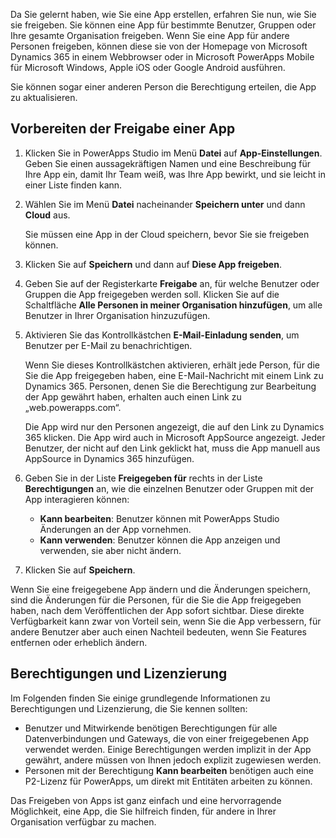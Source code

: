Da Sie gelernt haben, wie Sie eine App erstellen, erfahren Sie nun, wie Sie sie freigeben. Sie können eine App für bestimmte Benutzer, Gruppen oder Ihre gesamte Organisation freigeben. Wenn Sie eine App für andere Personen freigeben, können diese sie von der Homepage von Microsoft Dynamics 365 in einem Webbrowser oder in Microsoft PowerApps Mobile für Microsoft Windows, Apple iOS oder Google Android ausführen.

Sie können sogar einer anderen Person die Berechtigung erteilen, die App zu aktualisieren.

## <a name="prepare-to-share-an-app"></a>Vorbereiten der Freigabe einer App

1. Klicken Sie in PowerApps Studio im Menü **Datei** auf **App-Einstellungen**. Geben Sie einen aussagekräftigen Namen und eine Beschreibung für Ihre App ein, damit Ihr Team weiß, was Ihre App bewirkt, und sie leicht in einer Liste finden kann.

1. Wählen Sie im Menü **Datei** nacheinander **Speichern unter** und dann **Cloud** aus.

    Sie müssen eine App in der Cloud speichern, bevor Sie sie freigeben können.

1. Klicken Sie auf **Speichern** und dann auf **Diese App freigeben**.

1. Geben Sie auf der Registerkarte **Freigabe** an, für welche Benutzer oder Gruppen die App freigegeben werden soll. Klicken Sie auf die Schaltfläche **Alle Personen in meiner Organisation hinzufügen**, um alle Benutzer in Ihrer Organisation hinzuzufügen.

1. Aktivieren Sie das Kontrollkästchen **E-Mail-Einladung senden**, um Benutzer per E-Mail zu benachrichtigen.

    Wenn Sie dieses Kontrollkästchen aktivieren, erhält jede Person, für die Sie die App freigegeben haben, eine E-Mail-Nachricht mit einem Link zu Dynamics 365. Personen, denen Sie die Berechtigung zur Bearbeitung der App gewährt haben, erhalten auch einen Link zu „web.powerapps.com“.

    Die App wird nur den Personen angezeigt, die auf den Link zu Dynamics 365 klicken. Die App wird auch in Microsoft AppSource angezeigt. Jeder Benutzer, der nicht auf den Link geklickt hat, muss die App manuell aus AppSource in Dynamics 365 hinzufügen.

1. Geben Sie in der Liste **Freigegeben für** rechts in der Liste **Berechtigungen** an, wie die einzelnen Benutzer oder Gruppen mit der App interagieren können:

    - **Kann bearbeiten**: Benutzer können mit PowerApps Studio Änderungen an der App vornehmen.
    - **Kann verwenden**: Benutzer können die App anzeigen und verwenden, sie aber nicht ändern.

1. Klicken Sie auf **Speichern**.

Wenn Sie eine freigegebene App ändern und die Änderungen speichern, sind die Änderungen für die Personen, für die Sie die App freigegeben haben, nach dem Veröffentlichen der App sofort sichtbar. Diese direkte Verfügbarkeit kann zwar von Vorteil sein, wenn Sie die App verbessern, für andere Benutzer aber auch einen Nachteil bedeuten, wenn Sie Features entfernen oder erheblich ändern.

## <a name="permissions-and-licensing"></a>Berechtigungen und Lizenzierung

Im Folgenden finden Sie einige grundlegende Informationen zu Berechtigungen und Lizenzierung, die Sie kennen sollten:

- Benutzer und Mitwirkende benötigen Berechtigungen für alle Datenverbindungen und Gateways, die von einer freigegebenen App verwendet werden. Einige Berechtigungen werden implizit in der App gewährt, andere müssen von Ihnen jedoch explizit zugewiesen werden.
- Personen mit der Berechtigung **Kann bearbeiten** benötigen auch eine P2-Lizenz für PowerApps, um direkt mit Entitäten arbeiten zu können.

Das Freigeben von Apps ist ganz einfach und eine hervorragende Möglichkeit, eine App, die Sie hilfreich finden, für andere in Ihrer Organisation verfügbar zu machen.